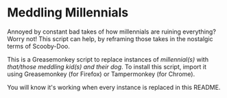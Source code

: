 # Meddling Millennials
Annoyed by constant bad takes of how millennials are ruining everything? Worry not! This script can help, by reframing those takes in the nostalgic terms of Scooby-Doo.

This is a Greasemonkey script to replace instances of _millennial(s)_ with _that/those meddling kid(s) and their dog_. To install this script, import it using Greasemonkey (for Firefox) or Tampermonkey (for Chrome).

You will know it's working when every instance is replaced in this README.
